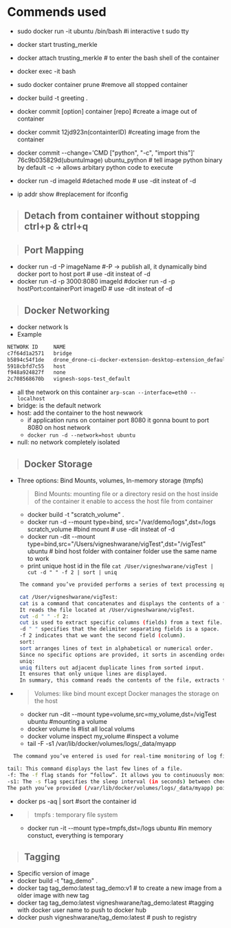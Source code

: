 # Commends used

- sudo docker run -it ubuntu /bin/bash #i interactive t sudo tty

- docker start trusting_merkle
- docker attach trusting_merkle # to enter the bash shell of the container
- docker exec -it <mycontainer> bash
- sudo docker container prune #remove all stopped container
- docker build -t greeting .
- docker commit [option] container [repo] #create a image out of container
- docker commit 12jd923n(containterID) #creating image from the container
- docker commit --change='CMD ["python", "-c", "import this"]' 76c9b035829d(ubuntuImage) ubuntu_python # tell image python binary by default -c -> allows arbitary python code to execute
- docker run -d imageId #detached mode # use -dit insteat of -d
- ip addr show #replacement for ifconfig

> ## Detach from container without stopping ctrl+p & ctrl+q

> ## Port Mapping

- docker run -d -P imageName #-P -> publish all, it dynamically bind docker port to host port # use -dit insteat of -d
- docker run -d -p 3000:8080 imageId #docker run -d -p hostPort:containerPort imageID # use -dit insteat of -d

> ## Docker Networking

- docker network ls
- Example

```sh
NETWORK ID     NAME                                                        DRIVER    SCOPE
c7f64d1a2571   bridge                                                      bridge    local
b5894c54f1de   drone_drone-ci-docker-extension-desktop-extension_default   bridge    local
5918cbfd7c55   host                                                        host      local
f948a924827f   none                                                        null      local
2c708568670b   vignesh-sops-test_default                                   bridge    local

```

- all the network on this container `arp-scan --interface=eth0 --localhost`
- bridge: is the default network
- host: add the container to the host newwork
  - if application runs on container port 8080 it gonna bount to port 8080 on host network
  - `docker run -d --network=host ubuntu`
- null: no network completely isolated

> ## Docker Storage

- Three options: Bind Mounts, volumes, In-memory storage (tmpfs)
  > Bind Mounts: mounting file or a directory resid on the host inside of the container it enable to access the host file from container
  - docker build -t "scratch_volume" .
  - docker run -d --mount type=bind, src="/var/demo/logs",dst=/logs scratch_volume #bind mount # use -dit insteat of -d
  - docker run -dit --mount type=bind,src="/Users/vigneshwarane/vigTest",dst="/vigTest" ubuntu # bind host folder with container folder use the same name to work
  - print unique host id in the file `cat /User/vigneshwarane/vigTest | cut -d " " -f 2 | sort | uniq`

```sh
    The command you’ve provided performs a series of text processing operations on the contents of a file located at /User/vigneshwarane/vigTest. Let’s break it down step by step:

    cat /User/vigneshwarane/vigTest:
    cat is a command that concatenates and displays the contents of a file.
    It reads the file located at /User/vigneshwarane/vigTest.
    cut -d " " -f 2:
    cut is used to extract specific columns (fields) from a text file.
    -d " " specifies that the delimiter separating fields is a space.
    -f 2 indicates that we want the second field (column).
    sort:
    sort arranges lines of text in alphabetical or numerical order.
    Since no specific options are provided, it sorts in ascending order.
    uniq:
    uniq filters out adjacent duplicate lines from sorted input.
    It ensures that only unique lines are displayed.
    In summary, this command reads the contents of the file, extracts the second field (assuming fields are separated by spaces), sorts the lines, and then removes any duplicate lines. The result will be a list of unique values from the second field of the file. Keep in mind that the success of this command depends on the structure of the file and the data within it.
```

- > Volumes: like bind mount except Docker manages the storage on the host

  - docker run -dit --mount type=volume,src=my_volume,dst=/vigTest ubuntu #mounting a volume
  - docker volume ls #list all local volums
  - docker volume inspect my_volume #inspect a volume
  - tail -F -s1 /var/lib/docker/volumes/logs/\_data/myapp

```sh
  The command you’ve entered is used for real-time monitoring of log files. Let’s break it down:

tail: This command displays the last few lines of a file.
-f: The -f flag stands for “follow”. It allows you to continuously monitor the file as new lines are added.
-s1: The -s flag specifies the sleep interval (in seconds) between checks for new data. In this case, it’s set to 1 second.
The path you’ve provided (/var/lib/docker/volumes/logs/_data/myapp) points to a Docker volume named logs associated with a container named myapp. If this path is correct, it will display the latest lines from the log file in real-time.
```

- docker ps -aq | sort #sort the container id

- > tmpfs : temporary file system
  - docker run -it --mount type=tmpfs,dst=/logs ubuntu #in memory constuct, everything is temporary

> ## Tagging

- Specific version of image
- docker build -t "tag_demo" .
- docker tag tag_demo:latest tag_demo:v1 # to create a new image from a older image with new tag
- docker tag tag_demo:latest vigneshwarane/tag_demo:latest #tagging with docker user name to push to docker hub
- docker push vigneshwarane/tag_demo:latest # push to registry
